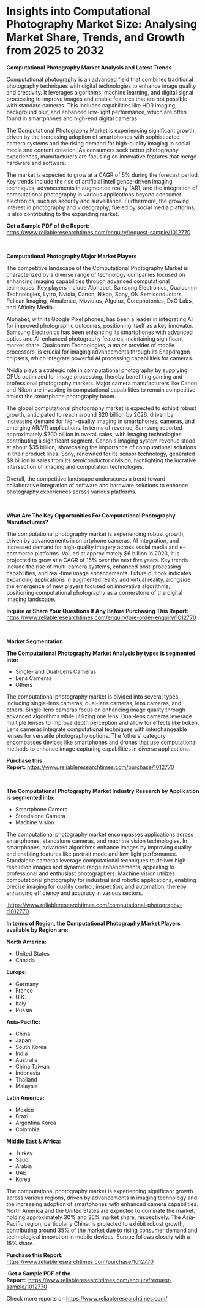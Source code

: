 <p><h1>Insights into Computational Photography Market Size: Analysing Market Share, Trends, and Growth from 2025 to 2032</h1></p><p><strong>Computational Photography Market Analysis and Latest Trends</strong></p>
<p><p>Computational photography is an advanced field that combines traditional photography techniques with digital technologies to enhance image quality and creativity. It leverages algorithms, machine learning, and digital signal processing to improve images and enable features that are not possible with standard cameras. This includes capabilities like HDR imaging, background blur, and enhanced low-light performance, which are often found in smartphones and high-end digital cameras.</p><p>The Computational Photography Market is experiencing significant growth, driven by the increasing adoption of smartphones with sophisticated camera systems and the rising demand for high-quality imaging in social media and content creation. As consumers seek better photography experiences, manufacturers are focusing on innovative features that merge hardware and software.</p><p>The market is expected to grow at a CAGR of 5% during the forecast period. Key trends include the rise of artificial intelligence-driven imaging techniques, advancements in augmented reality (AR), and the integration of computational photography in various applications beyond consumer electronics, such as security and surveillance. Furthermore, the growing interest in photography and videography, fueled by social media platforms, is also contributing to the expanding market.</p></p>
<p><strong>Get a Sample PDF of the Report:&nbsp;</strong> <a href="https://www.reliableresearchtimes.com/enquiry/request-sample/1012770?utm_campaign=1420&utm_medium=2&utm_source=Github&utm_content=ia&utm_term=05032025&utm_id=computational-photography">https://www.reliableresearchtimes.com/enquiry/request-sample/1012770</a></p>
<p>&nbsp;</p>
<p><strong>Computational Photography Major Market Players</strong></p>
<p><p>The competitive landscape of the Computational Photography Market is characterized by a diverse range of technology companies focused on enhancing imaging capabilities through advanced computational techniques. Key players include Alphabet, Samsung Electronics, Qualcomm Technologies, Lytro, Nvidia, Canon, Nikon, Sony, ON Semiconductors, Pelican Imaging, Almalence, Movidius, Algolux, Corephotonics, DxO Labs, and Affinity Media.</p><p>Alphabet, with its Google Pixel phones, has been a leader in integrating AI for improved photographic outcomes, positioning itself as a key innovator. Samsung Electronics has been enhancing its smartphones with advanced optics and AI-enhanced photography features, maintaining significant market share. Qualcomm Technologies, a major provider of mobile processors, is crucial for imaging advancements through its Snapdragon chipsets, which integrate powerful AI processing capabilities for cameras.</p><p>Nvidia plays a strategic role in computational photography by supplying GPUs optimized for image processing, thereby benefiting gaming and professional photography markets. Major camera manufacturers like Canon and Nikon are investing in computational capabilities to remain competitive amidst the smartphone photography boom.</p><p>The global computational photography market is expected to exhibit robust growth, anticipated to reach around $20 billion by 2026, driven by increasing demand for high-quality imaging in smartphones, cameras, and emerging AR/VR applications. In terms of revenue, Samsung reported approximately $200 billion in overall sales, with imaging technologies contributing a significant segment. Canon's imaging system revenue stood at about $35 billion, showcasing the importance of computational solutions in their product lines. Sony, renowned for its sensor technology, generated $9 billion in sales from its semiconductor division, highlighting the lucrative intersection of imaging and computation technologies.</p><p>Overall, the competitive landscape underscores a trend toward collaborative integration of software and hardware solutions to enhance photography experiences across various platforms.</p></p>
<p>&nbsp;</p>
<p><strong>What Are The Key Opportunities For Computational Photography Manufacturers?</strong></p>
<p><p>The computational photography market is experiencing robust growth, driven by advancements in smartphone cameras, AI integration, and increased demand for high-quality imagery across social media and e-commerce platforms. Valued at approximately $6 billion in 2023, it is projected to grow at a CAGR of 15% over the next five years. Key trends include the rise of multi-camera systems, enhanced post-processing capabilities, and real-time image enhancements. Future outlook indicates expanding applications in augmented reality and virtual reality, alongside the emergence of new players focused on innovative algorithms, positioning computational photography as a cornerstone of the digital imaging landscape.</p></p>
<p><strong>Inquire or Share Your Questions If Any Before Purchasing This Report:</strong> <a href="https://www.reliableresearchtimes.com/enquiry/pre-order-enquiry/1012770?utm_campaign=1420&utm_medium=2&utm_source=Github&utm_content=ia&utm_term=05032025&utm_id=computational-photography">https://www.reliableresearchtimes.com/enquiry/pre-order-enquiry/1012770</a></p>
<p>&nbsp;</p>
<p><strong>Market Segmentation</strong></p>
<p><strong>The Computational Photography Market Analysis by types is segmented into:</strong></p>
<p><ul><li>Single- and Dual-Lens Cameras</li><li>Lens Cameras</li><li>Others</li></ul></p>
<p><p>The computational photography market is divided into several types, including single-lens cameras, dual-lens cameras, lens cameras, and others. Single-lens cameras focus on enhancing image quality through advanced algorithms while utilizing one lens. Dual-lens cameras leverage multiple lenses to improve depth perception and allow for effects like bokeh. Lens cameras integrate computational techniques with interchangeable lenses for versatile photography options. The 'others' category encompasses devices like smartphones and drones that use computational methods to enhance image capturing capabilities in diverse applications.</p></p>
<p><strong>Purchase this Report:&nbsp;</strong><a href="https://www.reliableresearchtimes.com/purchase/1012770?utm_campaign=1420&utm_medium=2&utm_source=Github&utm_content=ia&utm_term=05032025&utm_id=computational-photography">https://www.reliableresearchtimes.com/purchase/1012770</a></p>
<p>&nbsp;</p>
<p><strong>The Computational Photography Market Industry Research by Application is segmented into:</strong></p>
<p><ul><li>Smartphone Camera</li><li>Standalone Camera</li><li>Machine Vision</li></ul></p>
<p><p>The computational photography market encompasses applications across smartphones, standalone cameras, and machine vision technologies. In smartphones, advanced algorithms enhance images by improving quality and enabling features like portrait mode and low-light performance. Standalone cameras leverage computational techniques to deliver high-resolution images and dynamic range enhancements, appealing to professional and enthusiast photographers. Machine vision utilizes computational photography for industrial and robotic applications, enabling precise imaging for quality control, inspection, and automation, thereby enhancing efficiency and accuracy in various sectors.</p></p>
<p><a href="https://www.reliableresearchtimes.com/computational-photography-r1012770?utm_campaign=1420&utm_medium=2&utm_source=Github&utm_content=ia&utm_term=05032025&utm_id=computational-photography">&nbsp;https://www.reliableresearchtimes.com/computational-photography-r1012770</a></p>
<p><strong>In terms of Region, the Computational Photography Market Players available by Region are:</strong></p>
<p>
    <p> <strong> North America: </strong>
        <ul>
            <li>United States</li>
            <li>Canada</li>
        </ul>
        </p> 
    <p> <strong> Europe: </strong>
        <ul>
            <li>Germany</li>
            <li>France</li>
            <li>U.K.</li>
            <li>Italy</li>
            <li>Russia</li>
        </ul>
        </p> 
    <p> <strong> Asia-Pacific: </strong>
        <ul>
            <li>China</li>
            <li>Japan</li>
            <li>South Korea</li>
            <li>India</li>
            <li>Australia</li>
            <li>China Taiwan</li>
            <li>Indonesia</li>
            <li>Thailand</li>
            <li>Malaysia</li>
        </ul>
        </p> 
    <p> <strong> Latin America: </strong>
        <ul>
            <li>Mexico</li>
            <li>Brazil</li>
            <li>Argentina Korea</li>
            <li>Colombia</li>
        </ul>
        </p> 
    <p> <strong> Middle East & Africa: </strong>
        <ul>
            <li>Turkey</li>
            <li>Saudi</li>
            <li>Arabia</li>
            <li>UAE</li>
            <li>Korea</li>
        </ul>
    </p>
    </p>
<p><p>The computational photography market is experiencing significant growth across various regions, driven by advancements in imaging technology and the increasing adoption of smartphones with enhanced camera capabilities. North America and the United States are expected to dominate the market, holding approximately 30% and 25% market share, respectively. The Asia-Pacific region, particularly China, is projected to exhibit robust growth, contributing around 35% of the market due to rising consumer demand and technological innovation in mobile devices. Europe follows closely with a 15% share.</p></p>
<p><strong>Purchase this Report: </strong><a href="https://www.reliableresearchtimes.com/purchase/1012770?utm_campaign=1420&utm_medium=2&utm_source=Github&utm_content=ia&utm_term=05032025&utm_id=computational-photography">https://www.reliableresearchtimes.com/purchase/1012770</a></p>
<p>&nbsp;<strong>Get a Sample PDF of the Report:&nbsp;&nbsp;</strong><a href="https://www.reliableresearchtimes.com/enquiry/request-sample/1012770?utm_campaign=1420&utm_medium=2&utm_source=Github&utm_content=ia&utm_term=05032025&utm_id=computational-photography">https://www.reliableresearchtimes.com/enquiry/request-sample/1012770</a></p>
<p><strong></strong></p>
<p>Check more reports on <a href="https://www.reliableresearchtimes.com/?utm_campaign=1420&utm_medium=2&utm_source=Github&utm_content=ia&utm_term=05032025&utm_id=computational-photography">https://www.reliableresearchtimes.com/</a></p>
